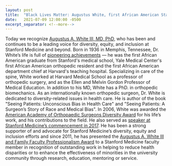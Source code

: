 ```yaml
---
layout: post
title:  "Black Lives Matter: Augustus White, first African American Stanford medical school graduate"
date:   2021-07-09 12:00:00 -0500
excerpt_separator: <!--more-->
---
```

Today we recognize [Augustus A. White III, MD, PhD,][augustus-white] who has been and continues to be a leading voice for diversity, equity, and inclusion at Stanford Medicine and beyond. Born in 1936 in Memphis, Tennessee, Dr. White’s life <!--more--> is full of [pioneering achievements][achievements] — he was the first African American graduate from Stanford's medical school, Yale Medical Center's first African American orthopedic resident and the first African American department chief at Harvard's teaching hospital. Specializing in care of the spine, White worked at Harvard Medical School as a professor of orthopedic surgery, and as the Ellen and Melvin Gordon Professor of Medical Education. In addition to his MD, White has a PhD. in orthopedic biomechanics. As an internationally known orthopedic surgeon, Dr. White is dedicated to diversity-related issues in health care. He is author of the book "Seeing Patients: Unconscious Bias in Health Care" and "Seeing Patients: A Surgeon’s Story of Race and Medical Bias". In 2006, White was awarded the [American Academy of Orthopaedic Surgeons Diversity Award][diversity-award] for his life’s work, and his contributions to the field. He also served as [speaker at Stanford Medicine’s commencement in 2017][commencement]. He has been a strong supporter of and advocate for Stanford Medicine’s diversity, equity and inclusion efforts and since 2011, he has presented the [Augustus A. White III and Family Faculty Professionalism Award][professionalism-award] to a Stanford Medicine faculty member in recognition of outstanding work in helping to reduce health disparities or to enhance the effectiveness of minorities in the university community through research, education, mentoring or service.

[augustus-white]: https://r20.rs6.net/tn.jsp?f=001bBgS9HZQlOQ9VC0LbaMT9zCvrYAyJDDg4X0RWRH16zsJXZb5uSlv4_QAfWii6eHa_7nUAoQkiKP5LYLJImpy-UHtZitK9Vji1U5PEQbGJt1920T9vcGzZduvXLsfNufQ3u4-Ar2UVUdlPZ4g6LHOjAccwSdu748r-7vGFove6Jxwxm_bUneCTQ==&c=iu4KCTtE_IHkXWCmsAYOB-4hZ0tzr77yX9QZZg64V227WZ-QjLwARA==&ch=40zuBg2GsFApB9J3uvkrGYbyKbYiXnNpweHcKvCWlmmksZ3KQ7lvdg==
[achievements]: https://r20.rs6.net/tn.jsp?f=001bBgS9HZQlOQ9VC0LbaMT9zCvrYAyJDDg4X0RWRH16zsJXZb5uSlv4_QAfWii6eHaOWP4BE_gz6hDzfCSeZPdisxVmgZaQrB5I-P60Y1OqtsSM562XJVPtpfCw16VpwJll_lNETklx0xi4pm8rMoXZ9l0oPf_OII1zeHQkFDPgp9Eo1N7bfz5-5opxY3uOD_BMBtFqcin19g=&c=iu4KCTtE_IHkXWCmsAYOB-4hZ0tzr77yX9QZZg64V227WZ-QjLwARA==&ch=40zuBg2GsFApB9J3uvkrGYbyKbYiXnNpweHcKvCWlmmksZ3KQ7lvdg==
[diversity-award]: https://r20.rs6.net/tn.jsp?f=001bBgS9HZQlOQ9VC0LbaMT9zCvrYAyJDDg4X0RWRH16zsJXZb5uSlv4_QAfWii6eHaVRvSrSQn3HXsauNzsJJCygf4z_bCYbUp8d8dmRbsMPsL9vH4GAAOPQBbN4Y-coZ1GrmJFKlYU4Qx2lZ6iV4eHQyPSJtAs6_mMVSoLKJuRgQC3vsePoflpg==&c=iu4KCTtE_IHkXWCmsAYOB-4hZ0tzr77yX9QZZg64V227WZ-QjLwARA==&ch=40zuBg2GsFApB9J3uvkrGYbyKbYiXnNpweHcKvCWlmmksZ3KQ7lvdg==
[commencement]: https://r20.rs6.net/tn.jsp?f=001bBgS9HZQlOQ9VC0LbaMT9zCvrYAyJDDg4X0RWRH16zsJXZb5uSlv4_QAfWii6eHat8e-ECJ2uyhbXf6YGkVPf1smEWmFedE1BUz-BsnT59vACleDfbm_tbwWPFLE5bBDWGc5ufTGOO7bky4XNKnj3vEmA4rikJoXmORekOyZAxN6bfDpe8lS2l42l_HPVlUc0--k1h75GIAuaJWbKSBQKAN0pMpkKM8wC6ctXbJgG9tdXXP17r297f9YbUc16Smkj-_CJMvndZFWs2QiXhMS7cS8WdHaMhpQ&c=iu4KCTtE_IHkXWCmsAYOB-4hZ0tzr77yX9QZZg64V227WZ-QjLwARA==&ch=40zuBg2GsFApB9J3uvkrGYbyKbYiXnNpweHcKvCWlmmksZ3KQ7lvdg==
[professionalism-award]: https://r20.rs6.net/tn.jsp?f=001bBgS9HZQlOQ9VC0LbaMT9zCvrYAyJDDg4X0RWRH16zsJXZb5uSlv4_QAfWii6eHaz8M1J-p9RYddrttYN-SVA-_UvW7KQnpzDR3_tguQPrpIgdds6ZTnq6shf-Ph6CeNoYwyGDhYy_4WsP5Mc_KZMht5nzRakDFBDu2k0wVLN8zECVrZCfkYrDRu_ekBJ5MAy1U0yp4a1or5lzpisd67ew==&c=iu4KCTtE_IHkXWCmsAYOB-4hZ0tzr77yX9QZZg64V227WZ-QjLwARA==&ch=40zuBg2GsFApB9J3uvkrGYbyKbYiXnNpweHcKvCWlmmksZ3KQ7lvdg==